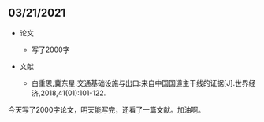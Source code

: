 ## 03/21/2021

+ 论文
	+ 写了2000字

+ 文献
	+ 白重恩,冀东星.交通基础设施与出口:来自中国国道主干线的证据[J].世界经济,2018,41(01):101-122.

今天写了2000字论文，明天能写完，还看了一篇文献。加油啊。